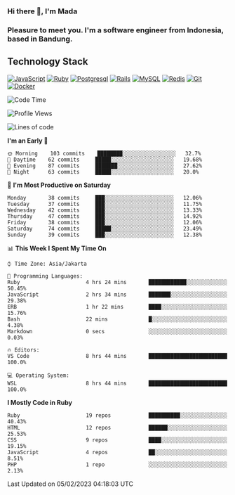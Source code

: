 ### Hi there 👋, I'm Mada
### Pleasure to meet you. I'm a software engineer from Indonesia, based in Bandung.

## Technology Stack

[![JavaScript](https://img.shields.io/badge/-JavaScript-%23F7DF1C?style=flat-square&logo=javascript&logoColor=000000&labelColor=%23F7DF1C&color=%23FFCE5A)](https://www.javascript.com/)
[![Ruby](https://img.shields.io/badge/Ruby-CC342D?style=flat-square&logo=ruby&logoColor=white)](https://www.ruby-lang.org/en/)
[![Postgresql](https://img.shields.io/badge/PostgreSQL-316192?style=flat-square&logo=postgresql&logoColor=ffffff)](https://www.postgresql.org/)
[![Rails](https://img.shields.io/badge/Ruby_on_Rails-CC0000?style=flat-square&logo=ruby-on-rails&logoColor=white)](https://rubyonrails.org/)
[![MySQL](https://img.shields.io/badge/-MySQL-4479A1?style=flat-square&logo=MySQL&logoColor=ffffff)](https://www.mysql.com/)
[![Redis](https://img.shields.io/badge/-Redis-DC382D?style=flat-square&logo=Redis&logoColor=ffffff)](https://redis.io/)
[![Git](https://img.shields.io/badge/-Git-%23F05032?style=flat-square&logo=git&logoColor=%23ffffff)](https://git-scm.com/)
[![Docker](https://img.shields.io/badge/-Docker-2496ED?style=flat-square&logo=docker&logoColor=ffffff)](https://www.docker.com/)
<!--
**madaarya/madaarya** is a ✨ _special_ ✨ repository because its `README.md` (this file) appears on your GitHub profile.

Here are some ideas to get you started:

- 🔭 I’m currently working on ...
- 🌱 I’m currently learning ...
- 👯 I’m looking to collaborate on ...
- 🤔 I’m looking for help with ...
- 💬 Ask me about ...
- 📫 How to reach me: ...
- 😄 Pronouns: ...
- ⚡ Fun fact: ...
-->
<!--START_SECTION:waka-->
![Code Time](http://img.shields.io/badge/Code%20Time-5%2C178%20hrs%2041%20mins-blue)

![Profile Views](http://img.shields.io/badge/Profile%20Views-0-blue)

![Lines of code](https://img.shields.io/badge/From%20Hello%20World%20I%27ve%20Written-863%20Thousand%20lines%20of%20code-blue)

**I'm an Early 🐤** 

```text
🌞 Morning    103 commits    ████████░░░░░░░░░░░░░░░░░   32.7% 
🌆 Daytime    62 commits     █████░░░░░░░░░░░░░░░░░░░░   19.68% 
🌃 Evening    87 commits     ███████░░░░░░░░░░░░░░░░░░   27.62% 
🌙 Night      63 commits     █████░░░░░░░░░░░░░░░░░░░░   20.0%

```
📅 **I'm Most Productive on Saturday** 

```text
Monday       38 commits     ███░░░░░░░░░░░░░░░░░░░░░░   12.06% 
Tuesday      37 commits     ███░░░░░░░░░░░░░░░░░░░░░░   11.75% 
Wednesday    42 commits     ███░░░░░░░░░░░░░░░░░░░░░░   13.33% 
Thursday     47 commits     ███░░░░░░░░░░░░░░░░░░░░░░   14.92% 
Friday       38 commits     ███░░░░░░░░░░░░░░░░░░░░░░   12.06% 
Saturday     74 commits     █████░░░░░░░░░░░░░░░░░░░░   23.49% 
Sunday       39 commits     ███░░░░░░░░░░░░░░░░░░░░░░   12.38%

```


📊 **This Week I Spent My Time On** 

```text
⌚︎ Time Zone: Asia/Jakarta

💬 Programming Languages: 
Ruby                     4 hrs 24 mins       ████████████░░░░░░░░░░░░░   50.45% 
JavaScript               2 hrs 34 mins       ███████░░░░░░░░░░░░░░░░░░   29.38% 
ERB                      1 hr 22 mins        ████░░░░░░░░░░░░░░░░░░░░░   15.76% 
Bash                     22 mins             █░░░░░░░░░░░░░░░░░░░░░░░░   4.38% 
Markdown                 0 secs              ░░░░░░░░░░░░░░░░░░░░░░░░░   0.03%

🔥 Editors: 
VS Code                  8 hrs 44 mins       █████████████████████████   100.0%

💻 Operating System: 
WSL                      8 hrs 44 mins       █████████████████████████   100.0%

```

**I Mostly Code in Ruby** 

```text
Ruby                     19 repos            ██████████░░░░░░░░░░░░░░░   40.43% 
HTML                     12 repos            ██████░░░░░░░░░░░░░░░░░░░   25.53% 
CSS                      9 repos             ████░░░░░░░░░░░░░░░░░░░░░   19.15% 
JavaScript               4 repos             ██░░░░░░░░░░░░░░░░░░░░░░░   8.51% 
PHP                      1 repo              ░░░░░░░░░░░░░░░░░░░░░░░░░   2.13%

```



 Last Updated on 05/02/2023 04:18:03 UTC
<!--END_SECTION:waka-->
